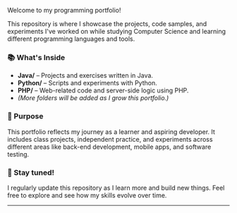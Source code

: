 Welcome to my programming portfolio!

This repository is where I showcase the projects, code samples, and experiments I've worked on while studying Computer Science and learning different programming languages and tools.

### 📚 What's Inside

- **Java/** – Projects and exercises written in Java.
- **Python/** – Scripts and experiments with Python.
- **PHP/** – Web-related code and server-side logic using PHP.
- *(More folders will be added as I grow this portfolio.)*

### 🧠 Purpose

This portfolio reflects my journey as a learner and aspiring developer. It includes class projects, independent practice, and experiments across different areas like back-end development, mobile apps, and software testing.

### 🚀 Stay tuned!

I regularly update this repository as I learn more and build new things. Feel free to explore and see how my skills evolve over time.

---
